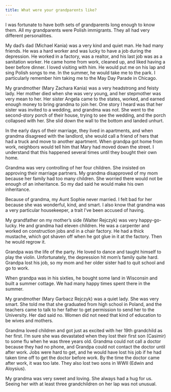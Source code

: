 ```yaml
---
title: What were your grandparents like?
---
```


I was fortunate to have both sets of grandparents long enough to know them. All my grandparents were Polish immigrants. They all had very different personalities.

My dad’s dad (Michael Kania) was a very kind and quiet man. He had many friends. He was a hard worker and was lucky to have a job during the depression. He worked in a factory, was a realtor, and his last job was as a sanitation worker. He came home from work, cleaned up, and liked having a beer before dinner. I loved visiting with him. He would put me on his lap and sing Polish songs to me. In the summer, he would take me to the park. I particularly remember him taking me to the May Day Parade in Chicago.

My grandmother (Mary Zachara Kania) was a very headstrong and feisty lady. Her mother died when she was very young, and her stepmother was very mean to her. Her sister Angela came to the states, worked, and earned enough money to bring grandma to join her. One story I heard was that her sister was invited to a wedding, and grandma was not. She went to the second-story porch of their house, trying to see the wedding, and the porch collapsed with her. She slid down the wall to the bottom and landed unhurt.

In the early days of their marriage, they lived in apartments, and when grandma disagreed with the landlord, she would call a friend of hers that had a truck and move to another apartment. When grandpa got home from work, neighbors would tell him that Mary had moved down the street. I understand that this happened several times until they bought their own home.

Grandma was very controlling of her four children. She insisted on approving their marriage partners. My grandma disapproved of my mom because her family had too many children. She worried there would not be enough of an inheritance. So my dad said he would make his own inheritance.

Because of grandma, my Aunt Sophie never married. I felt bad for her because she was wonderful, kind, and smart. I also know that grandma was a very particular housekeeper, a trait I’ve been accused of having.

My grandfather on my mother’s side (Walter Rejczyk) was very happy-go-lucky. He and grandma had eleven children. He was a carpenter and worked on construction jobs and in a chair factory. He had a thick mustache, which got shaven off when he got glue in it at the factory. Then he would regrow it.

Grandpa was the life of the party. He loved to dance and taught himself to play the violin. Unfortunately, the depression hit mom’s family quite hard. Grandpa lost his job, so my mom and her older sister had to quit school and go to work.

When grandpa was in his sixties, he bought some land in Wisconsin and built a summer cottage. We had many happy times spent there in the summer.

My grandmother (Mary Garbacz Rejczyk) was a quiet lady. She was very smart. She told me that she graduated from high school in Poland, and the teachers came to talk to her father to get permission to send her to the University. Her dad said no. Women did not need that kind of education to be wives and mothers.

Grandma loved children and got just as excited with her 19th grandchild as her first. I’m sure she was devastated when they lost their first son (Casimir) to some flu when he was three years old. Grandma could not call a doctor because they had no phone, and Grandpa could not contact the doctor until after work. Jobs were hard to get, and he would have lost his job if he had taken time off to get the doctor before work. By the time the doctor came after work, it was too late. They also lost two sons in WWII (Edwin and Aloysius).

My grandma was very sweet and loving. She always had a hug for us. Seeing her with at least three grandchildren on her lap was not unusual.
